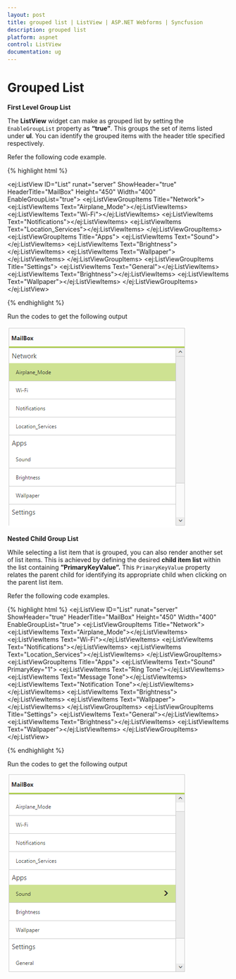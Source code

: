 ```yaml
---
layout: post
title: grouped list | ListView | ASP.NET Webforms | Syncfusion
description: grouped list
platform: aspnet
control: ListView
documentation: ug
---
```


# Grouped List

**First Level Group List**

The **ListView** widget can make as grouped list by setting the `EnableGroupList` property as **“true”**. This groups the set of items listed under **ul**. You can identify the grouped items with the header title specified respectively.

Refer the following code example.


{% highlight html %}

<ej:ListView ID="List" runat="server" ShowHeader="true" HeaderTitle="MailBox" Height="450" Width="400" EnableGroupList="true">
        <GroupItems>
            <ej:ListViewGroupItems Title="Network">
                <ej:ListViewItems Text="Airplane_Mode"></ej:ListViewItems>
                <ej:ListViewItems Text="Wi-Fi"></ej:ListViewItems>
                <ej:ListViewItems Text="Notifications"></ej:ListViewItems>
                <ej:ListViewItems Text="Location_Services"></ej:ListViewItems>
            </ej:ListViewGroupItems>
            <ej:ListViewGroupItems Title="Apps">
                <ej:ListViewItems Text="Sound"></ej:ListViewItems>
                <ej:ListViewItems Text="Brightness"></ej:ListViewItems>
                <ej:ListViewItems Text="Wallpaper"></ej:ListViewItems>
            </ej:ListViewGroupItems>
            <ej:ListViewGroupItems Title="Settings">
                <ej:ListViewItems Text="General"></ej:ListViewItems>
                <ej:ListViewItems Text="Brightness"></ej:ListViewItems>
                <ej:ListViewItems Text="Wallpaper"></ej:ListViewItems>
            </ej:ListViewGroupItems>
        </GroupItems>
</ej:ListView>

{% endhighlight %}

Run the codes to get the following output

![](Grouped-List_images/Grouped-List_img1.png) 


**Nested Child Group List**

While selecting a list item that is grouped, you can also render another set of list items. This is achieved by defining the desired **child item list** within the list containing **”PrimaryKeyValue”.** This `PrimaryKeyValue` property relates the parent child for identifying its appropriate child when clicking on the parent list item.

Refer the following code examples.


{% highlight html %}
<ej:ListView ID="List" runat="server" ShowHeader="true" HeaderTitle="MailBox" Height="450" Width="400" EnableGroupList="true">
        <GroupItems>
            <ej:ListViewGroupItems Title="Network">
                <ej:ListViewItems Text="Airplane_Mode"></ej:ListViewItems>
                <ej:ListViewItems Text="Wi-Fi"></ej:ListViewItems>
                <ej:ListViewItems Text="Notifications"></ej:ListViewItems>
                <ej:ListViewItems Text="Location_Services"></ej:ListViewItems>
            </ej:ListViewGroupItems>
            <ej:ListViewGroupItems Title="Apps">
                <ej:ListViewItems Text="Sound" PrimaryKey="1">
                    <Items>
                        <ej:ListViewItems Text="Ring Tone"></ej:ListViewItems>
                        <ej:ListViewItems Text="Message Tone"></ej:ListViewItems>
                        <ej:ListViewItems Text="Notification Tone"></ej:ListViewItems>
                    </Items>
                </ej:ListViewItems>
                <ej:ListViewItems Text="Brightness"></ej:ListViewItems>
                <ej:ListViewItems Text="Wallpaper"></ej:ListViewItems>
            </ej:ListViewGroupItems>
            <ej:ListViewGroupItems Title="Settings">
                <ej:ListViewItems Text="General"></ej:ListViewItems>
                <ej:ListViewItems Text="Brightness"></ej:ListViewItems>
                <ej:ListViewItems Text="Wallpaper"></ej:ListViewItems>
            </ej:ListViewGroupItems>
        </GroupItems> 
</ej:ListView>

{% endhighlight %}

Run the codes to get the following output

![](Grouped-List_images/Grouped-List_img2.png) 





